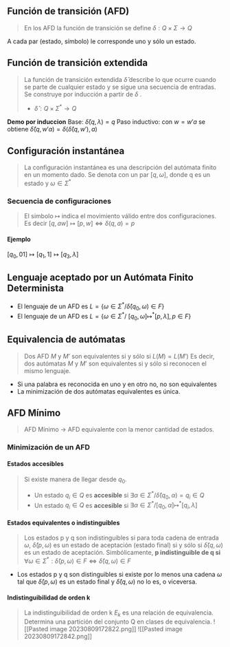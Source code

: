 ## Función de transición (AFD)
> En los AFD la función de transición se define $\delta : Q \times \Sigma \rightarrow Q$

A cada par (estado, símbolo) le corresponde uno y sólo un estado.

## Función de transición extendida
> La función de transición extendida $\hat{\delta}$ describe lo que ocurre cuando se parte de cualquier estado y se sigue una secuencia de entradas. Se construye por inducción a partir de $\delta$ .
> - $\hat{\delta}: Q \times \Sigma^{*} \rightarrow Q$

**Demo por induccion**
Base: $\hat{\delta} (q, \lambda) = q$
Paso inductivo: con $w = w'a$ se obtiene $\hat{\delta} (q, w'a) = \delta (\hat{\delta}(q, w'), a)$

## Configuración instantánea
> La configuración instantánea es una descripción del autómata finito en un momento dado.
> Se denota con un par $[q, \omega]$, donde q es un estado y $\omega \in \Sigma ^{*}$
### Secuencia de configuraciones
> El simbolo $\mapsto$ indica el movimiento válido entre dos configuraciones.
> Es decir $[q, aw] \mapsto [p, w] \iff \delta(q, a) = p$
#### Ejemplo 
$[q_0, 01]\mapsto [q_1, 1] \mapsto [q_3, \lambda]$

## Lenguaje aceptado por un Autómata Finito Determinista
- El lenguaje de un AFD es $L = \{\omega \in \Sigma ^{*} / \hat{\delta}(q_0, \omega) \in F\}$
- El lenguaje de un AFD es $L = \{\omega \in \Sigma^{*} /~ [q_0, \omega] \mapsto ^{*}[p, \lambda], p \in F\}$
## Equivalencia de autómatas
> Dos AFD $M$ y $M’$ son equivalentes si y sólo si $L(M)=L(M’)$
> Es decir, dos autómatas $M$ y $M’$ son equivalentes si y sólo si reconocen el mismo lenguaje.
- Si una palabra es reconocida en uno y en otro no, no son equivalentes
- La minimización de dos autómatas equivalentes es única.
## AFD Mínimo
> AFD Mínimo $\rightarrow$ AFD equivalente con la menor cantidad de estados.

### Minimización de un AFD
#### Estados accesibles
> Si existe manera de llegar desde $q_0$.
> - Un estado $q_i \in Q$ es **accesible** si $\exists \alpha \in \Sigma^{*}/ \hat{\delta}(q_0, \alpha) = q_i \in Q$
> - Un estado $q_i \in Q$ es **accesible** si $\exists \alpha \in \Sigma^{*}/ [q_0, \alpha] \mapsto ^{*} [q_i, \lambda]$

#### Estados equivalentes o indistinguibles
> Los estados p y q son indistinguibles si para toda cadena de entrada $\omega$, $\hat{\delta}(p, \omega)$ es un estado de aceptación (estado final) si y sólo si $\hat{\delta}(q, \omega)$ es un estado de aceptación.
> Simbólicamente, **p indistinguible de q si**
> $\forall \omega \in \Sigma^{*} : \hat{\delta}(p, \omega) \in F \iff \hat{\delta}(q, \omega) \in F$

- Los estados p y q son distinguibles si existe por lo menos una cadena $\omega$ tal que $\hat{\delta}(p, \omega)$ es un estado final y $\hat{\delta}(q, \omega)$ no lo es, o viceversa.
#### Indistinguibilidad de orden k
> La indistinguibilidad de orden k $E_k$ es una relación de equivalencia. Determina una partición del conjunto Q en clases de equivalencia.
![[Pasted image 20230809172822.png]]
![[Pasted image 20230809172842.png]]
